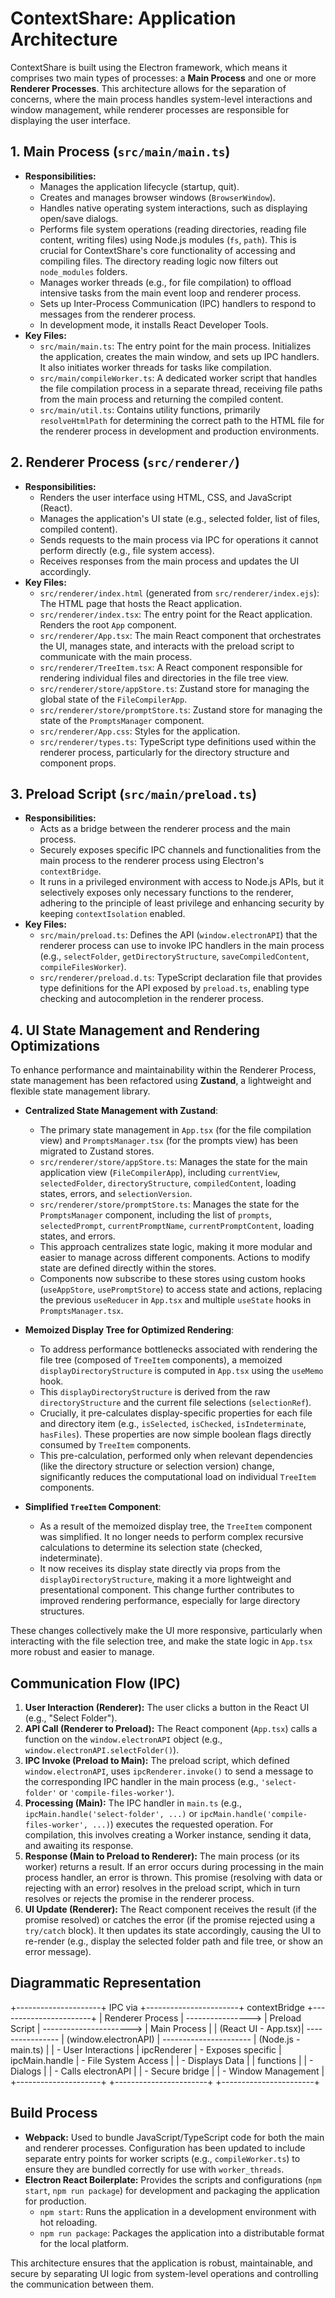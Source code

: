 # ContextShare: Application Architecture

ContextShare is built using the Electron framework, which means it comprises two main types of processes: a **Main Process** and one or more **Renderer Processes**. This architecture allows for the separation of concerns, where the main process handles system-level interactions and window management, while renderer processes are responsible for displaying the user interface.

## 1. Main Process (`src/main/main.ts`)

- **Responsibilities:**
  - Manages the application lifecycle (startup, quit).
  - Creates and manages browser windows (`BrowserWindow`).
  - Handles native operating system interactions, such as displaying open/save dialogs.
  - Performs file system operations (reading directories, reading file content, writing files) using Node.js modules (`fs`, `path`). This is crucial for ContextShare's core functionality of accessing and compiling files. The directory reading logic now filters out `node_modules` folders.
  - Manages worker threads (e.g., for file compilation) to offload intensive tasks from the main event loop and renderer process.
  - Sets up Inter-Process Communication (IPC) handlers to respond to messages from the renderer process.
  - In development mode, it installs React Developer Tools.
- **Key Files:**
  - `src/main/main.ts`: The entry point for the main process. Initializes the application, creates the main window, and sets up IPC handlers. It also initiates worker threads for tasks like compilation.
  - `src/main/compileWorker.ts`: A dedicated worker script that handles the file compilation process in a separate thread, receiving file paths from the main process and returning the compiled content.
  - `src/main/util.ts`: Contains utility functions, primarily `resolveHtmlPath` for determining the correct path to the HTML file for the renderer process in development and production environments.

## 2. Renderer Process (`src/renderer/`)

- **Responsibilities:**
  - Renders the user interface using HTML, CSS, and JavaScript (React).
  - Manages the application's UI state (e.g., selected folder, list of files, compiled content).
  - Sends requests to the main process via IPC for operations it cannot perform directly (e.g., file system access).
  - Receives responses from the main process and updates the UI accordingly.
- **Key Files:**
  - `src/renderer/index.html` (generated from `src/renderer/index.ejs`): The HTML page that hosts the React application.
  - `src/renderer/index.tsx`: The entry point for the React application. Renders the root `App` component.
  - `src/renderer/App.tsx`: The main React component that orchestrates the UI, manages state, and interacts with the preload script to communicate with the main process.
  - `src/renderer/TreeItem.tsx`: A React component responsible for rendering individual files and directories in the file tree view.
  - `src/renderer/store/appStore.ts`: Zustand store for managing the global state of the `FileCompilerApp`.
  - `src/renderer/store/promptStore.ts`: Zustand store for managing the state of the `PromptsManager` component.
  - `src/renderer/App.css`: Styles for the application.
  - `src/renderer/types.ts`: TypeScript type definitions used within the renderer process, particularly for the directory structure and component props.

## 3. Preload Script (`src/main/preload.ts`)

- **Responsibilities:**
  - Acts as a bridge between the renderer process and the main process.
  - Securely exposes specific IPC channels and functionalities from the main process to the renderer process using Electron's `contextBridge`.
  - It runs in a privileged environment with access to Node.js APIs, but it selectively exposes only necessary functions to the renderer, adhering to the principle of least privilege and enhancing security by keeping `contextIsolation` enabled.
- **Key Files:**
  - `src/main/preload.ts`: Defines the API (`window.electronAPI`) that the renderer process can use to invoke IPC handlers in the main process (e.g., `selectFolder`, `getDirectoryStructure`, `saveCompiledContent`, `compileFilesWorker`).
  - `src/renderer/preload.d.ts`: TypeScript declaration file that provides type definitions for the API exposed by `preload.ts`, enabling type checking and autocompletion in the renderer process.

## 4. UI State Management and Rendering Optimizations

To enhance performance and maintainability within the Renderer Process, state management has been refactored using **Zustand**, a lightweight and flexible state management library.

- **Centralized State Management with Zustand**:
  - The primary state management in `App.tsx` (for the file compilation view) and `PromptsManager.tsx` (for the prompts view) has been migrated to Zustand stores.
  - `src/renderer/store/appStore.ts`: Manages the state for the main application view (`FileCompilerApp`), including `currentView`, `selectedFolder`, `directoryStructure`, `compiledContent`, loading states, errors, and `selectionVersion`.
  - `src/renderer/store/promptStore.ts`: Manages the state for the `PromptsManager` component, including the list of `prompts`, `selectedPrompt`, `currentPromptName`, `currentPromptContent`, loading states, and errors.
  - This approach centralizes state logic, making it more modular and easier to manage across different components. Actions to modify state are defined directly within the stores.
  - Components now subscribe to these stores using custom hooks (`useAppStore`, `usePromptStore`) to access state and actions, replacing the previous `useReducer` in `App.tsx` and multiple `useState` hooks in `PromptsManager.tsx`.

- **Memoized Display Tree for Optimized Rendering**:
  - To address performance bottlenecks associated with rendering the file tree (composed of `TreeItem` components), a memoized `displayDirectoryStructure` is computed in `App.tsx` using the `useMemo` hook.
  - This `displayDirectoryStructure` is derived from the raw `directoryStructure` and the current file selections (`selectionRef`).
  - Crucially, it pre-calculates display-specific properties for each file and directory item (e.g., `isSelected`, `isChecked`, `isIndeterminate`, `hasFiles`). These properties are now simple boolean flags directly consumed by `TreeItem` components.
  - This pre-calculation, performed only when relevant dependencies (like the directory structure or selection version) change, significantly reduces the computational load on individual `TreeItem` components.

- **Simplified `TreeItem` Component**:
  - As a result of the memoized display tree, the `TreeItem` component was simplified. It no longer needs to perform complex recursive calculations to determine its selection state (checked, indeterminate).
  - It now receives its display state directly via props from the `displayDirectoryStructure`, making it a more lightweight and presentational component. This change further contributes to improved rendering performance, especially for large directory structures.

These changes collectively make the UI more responsive, particularly when interacting with the file selection tree, and make the state logic in `App.tsx` more robust and easier to manage.

## Communication Flow (IPC)

1. **User Interaction (Renderer):** The user clicks a button in the React UI (e.g., "Select Folder").
2. **API Call (Renderer to Preload):** The React component (`App.tsx`) calls a function on the `window.electronAPI` object (e.g., `window.electronAPI.selectFolder()`).
3. **IPC Invoke (Preload to Main):** The preload script, which defined `window.electronAPI`, uses `ipcRenderer.invoke()` to send a message to the corresponding IPC handler in the main process (e.g., `'select-folder'` or `'compile-files-worker'`).
4. **Processing (Main):** The IPC handler in `main.ts` (e.g., `ipcMain.handle('select-folder', ...)` or `ipcMain.handle('compile-files-worker', ...)`) executes the requested operation. For compilation, this involves creating a Worker instance, sending it data, and awaiting its response.
5. **Response (Main to Preload to Renderer):** The main process (or its worker) returns a result. If an error occurs during processing in the main process handler, an error is thrown. This promise (resolving with data or rejecting with an error) resolves in the preload script, which in turn resolves or rejects the promise in the renderer process.
6. **UI Update (Renderer):** The React component receives the result (if the promise resolved) or catches the error (if the promise rejected using a `try/catch` block). It then updates its state accordingly, causing the UI to re-render (e.g., display the selected folder path and file tree, or show an error message).

## Diagrammatic Representation

+---------------------+      IPC via      +-----------------------+      contextBridge      +-----------------------+
|   Renderer Process  | ----------------> |    Preload Script     | ----------------------> |      Main Process     |
| (React UI - App.tsx)| ----------------  | (window.electronAPI)  | ----------------------  | (Node.js - main.ts)   |
| - User Interactions |      ipcRenderer  | - Exposes specific    |      ipcMain.handle     | - File System Access  |
| - Displays Data     |                   |   functions           |                         | - Dialogs             |
| - Calls electronAPI |                   | - Secure bridge       |                         | - Window Management   |
+---------------------+                   +-----------------------+                         +-----------------------+

## Build Process

- **Webpack:** Used to bundle JavaScript/TypeScript code for both the main and renderer processes. Configuration has been updated to include separate entry points for worker scripts (e.g., `compileWorker.ts`) to ensure they are bundled correctly for use with `worker_threads`.
- **Electron React Boilerplate:** Provides the scripts and configurations (`npm start`, `npm run package`) for development and packaging the application for production.
  - `npm start`: Runs the application in a development environment with hot reloading.
  - `npm run package`: Packages the application into a distributable format for the local platform.

This architecture ensures that the application is robust, maintainable, and secure by separating UI logic from system-level operations and controlling the communication between them.
